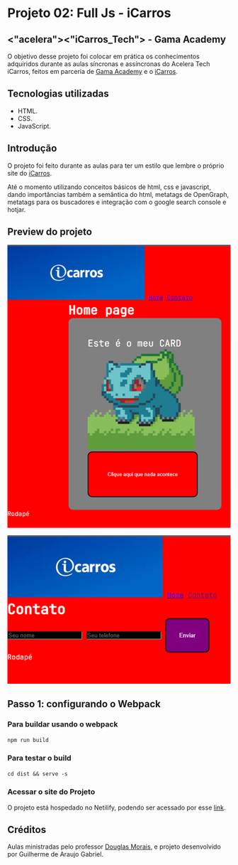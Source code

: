 # Projeto 02: Full Js - iCarros

## <"acelera"><"iCarros_Tech"> - Gama Academy

O objetivo desse projeto foi colocar em prática os conhecimentos adquiridos durante as aulas síncronas e assíncronas do Acelera Tech iCarros, feitos em parceria de [Gama Academy](https://www.gama.academy/) e o [iCarros](https://www.icarros.com.br/principal/index.jsp).

## Tecnologias utilizadas

- HTML.
- CSS.
- JavaScript.

## Introdução

O projeto foi feito durante as aulas para ter um estilo que lembre o próprio site do [iCarros](https://www.icarros.com.br/principal/index.jsp).

Até o momento utilizando conceitos básicos de html, css e javascript, dando importâncias também a semântica do html, metatags de OpenGraph, metatags para os buscadores e integração com o google search console e hotjar.

## Preview do projeto

![Preview do projeto 1](img/preview-1.png)

![Preview do projeto 2](img/preview-2.png)

## Passo 1: configurando o Webpack

### Para buildar usando o webpack

`npm run build`

### Para testar o build

`cd dist && serve -s`

### Acessar o site do Projeto

O projeto está hospedado no Netilify, podendo ser acessado por esse [link](https://icarros-gama-exc01-front-guilherme-gabriel.netlify.app/).

## Créditos

Aulas ministradas pelo professor [Douglas Morais](https://github.com/mrdouglasmorais), e projeto desenvolvido por Guilherme de Araujo Gabriel.
